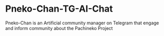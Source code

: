 # Pneko-Chan-TG-AI-Chat
Pneko-Chan is an Artificial community manager on Telegram that engage and inform community about the Pachineko Project
